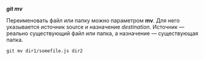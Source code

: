 ***git mv***



Переименовать файл или папку можно параметром **mv**. Для него указывается источник source и назначение *destination*. Источник — реально существующий файл или папка, а назначение — существующая папка.



```bush=
git mv dir1/somefile.js dir2
```